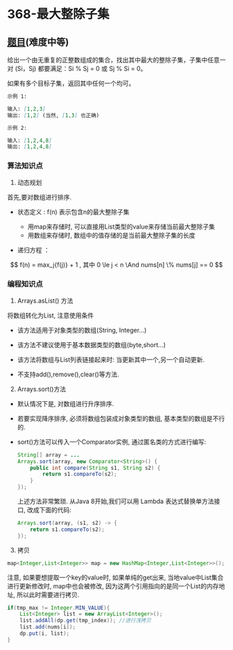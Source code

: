 # 368-最大整除子集

## [题目](https://leetcode-cn.com/problems/largest-divisible-subset/)(难度中等)

给出一个由无重复的正整数组成的集合，找出其中最大的整除子集，子集中任意一对 (Si，Sj) 都要满足：Si % Sj = 0 或 Sj % Si = 0。

如果有多个目标子集，返回其中任何一个均可。

~~~markdown
示例 1:

输入: [1,2,3]
输出: [1,2] (当然, [1,3] 也正确)

示例 2:

输入: [1,2,4,8]
输出: [1,2,4,8]
~~~

### 算法知识点
1. 动态规划

首先,要对数组进行排序.

- 状态定义 : f(n) 表示包含n的最大整除子集
    - 用map来存储时, 可以直接用List类型的value来存储当前最大整除子集
    - 用数组来存储时, 数组中的值存储的是当前最大整除子集的长度

- 递归方程 ：

$$
f(n) = max_j{f(j)} + 1 , 其中  0 \le j < n \And nums[n] \% nums[j] == 0 
$$

### 编程知识点

1. Arrays.asList() 方法

将数组转化为List, 注意使用条件

- 该方法适用于对象类型的数组(String, Integer...)

- 该方法不建议使用于基本数据类型的数组(byte,short...)

- 该方法将数组与List列表链接起来时: 当更新其中一个,另一个自动更新.

- 不支持add(),remove(),clear()等方法.

2. Arrays.sort()方法

- 默认情况下是, 对数组进行升序排序.

- 若要实现降序排序, 必须将数组包装成对象类型的数组, 基本类型的数组是不行的.

- sort()方法可以传入一个Comparator实例, 通过匿名类的方式进行编写:

    ~~~Java
    String[] array = ...
    Arrays.sort(array, new Comparator<String>() {
        public int compare(String s1, String s2) {
            return s1.compareTo(s2);
        }
    });
    ~~~

    上述方法非常繁琐. 从Java 8开始,我们可以用 Lambda 表达式替换单方法接口, 改成下面的代码:

    ~~~Java
    Arrays.sort(array, (s1, s2) -> {
        return s1.compareTo(s2);
    });
    ~~~

3. 拷贝

~~~Java
map<Integer,List<Integer>> map = new HashMap<Integer,List<Integer>>();
~~~

注意, 如果要想提取一个key的value时, 如果单纯的get出来, 当地value中List集合进行更新修改时, map中也会被修改, 因为这两个引用指向的是同一个List的内存地址, 所以此时需要进行拷贝.

~~~Java 
if(tmp_max != Integer.MIN_VALUE){
    List<Integer> list = new ArrayList<Integer>();
    list.addAll(dp.get(tmp_index)); //进行浅拷贝
    list.add(nums[i]);
    dp.put(i, list);
}
~~~